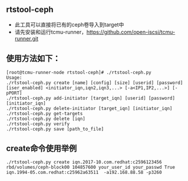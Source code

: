 ## rtstool-ceph
* 此工具可以直接将已有的ceph卷导入到target中
* 请先安装和运行tcmu-runner，https://github.com/open-iscsi/tcmu-runner.git
## 使用方法如下：
```
[root@tcmu-runner-node rtstool-ceph]# ./rtstool-ceph.py 
Usage:
./rtstool-ceph.py create [name] [config] [size] [userid] [password] [iser_enabled] <initiator_iqn,iqn2,iqn3,...> [-a<IP1,IP2,...>] [-pPORT]
./rtstool-ceph.py add-initiator [target_iqn] [userid] [password] [initiator_iqn]
./rtstool-ceph.py delete-initiator [target_iqn] [initiator_iqn]
./rtstool-ceph.py get-targets
./rtstool-ceph.py delete [iqn]
./rtstool-ceph.py verify
./rtstool-ceph.py save [path_to_file]
```
## create命令使用举例
```
./rtstool-ceph.py create iqn.2017-10.com.redhat:c2596123456 rbd/volumes/ceph-block00 104857600 your_user_id your_passwd True iqn.1994-05.com.redhat:c25962a63511  -a192.168.88.58 -p3260
```
